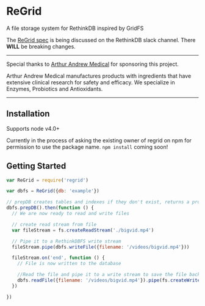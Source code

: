 # ReGrid
A file storage system for RethinkDB inspired by GridFS

The [ReGrid spec](https://github.com/internalfx/regrid-spec) is being discussed on the RethinkDB slack channel. There **WILL** be breaking changes.

<!-- [![npm version](https://img.shields.io/npm/v/rethinkdbfs.svg)](https://www.npmjs.com/package/rethinkdbfs) -->
<!-- [![license](https://img.shields.io/npm/l/rethinkdbfs.svg)](https://github.com/internalfx/rethinkdbfs/blob/master/LICENSE) -->

---

Special thanks to [Arthur Andrew Medical](http://www.arthurandrew.com/) for sponsoring this project.

Arthur Andrew Medical manufactures products with ingredients that have extensive clinical research for safety and efficacy. We specialize in Enzymes, Probiotics and Antioxidants.

---

## Installation

Supports node v4.0+

Currently in the process of asking the existing owner of regrid on npm for permission to use the package name. `npm install` coming soon!

## Getting Started

```javascript
var ReGrid = require('regrid')

var dbfs = ReGrid({db: 'example'})

// prepDB creates tables and indexes if they don't exist, returns a promise.
dbfs.prepDB().then(function () {
  // We are now ready to read and write files

  // create read stream from file
  var fileStream = fs.createReadStream('./bigvid.mp4')

  // Pipe it to a RethinkDBFS write stream
  fileStream.pipe(dbfs.writeFile({filename: '/videos/bigvid.mp4'}))

  fileStream.on('end', function () {
    // File is now written to the database

    //Read the file and pipe it to a write stream to save the file back out to the file system.
    dbfs.readFile({filename: '/videos/bigvid.mp4'}).pipe(fs.createWriteStream('./test-bigvid.mp4'))
  })

})

```
